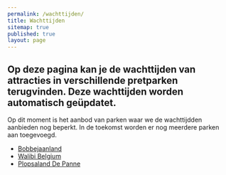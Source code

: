 ```yaml
---
permalink: /wachttijden/
title: Wachttijden
sitemap: true
published: true
layout: page
---
```


<html>
<head>
<script id="Cookiebot" src="https://consent.cookiebot.com/uc.js" data-cbid="c28446f3-a71f-463a-aa45-61d022871281" data-blockingmode="auto" type="text/javascript"></script>

<!-- Google tag (gtag.js) -->
<script async src="https://www.googletagmanager.com/gtag/js?id=G-2VNWEQRXBG"></script>
<script>
  window.dataLayer = window.dataLayer || [];
  function gtag(){dataLayer.push(arguments);}
  gtag('js', new Date());

  gtag('config', 'G-2VNWEQRXBG');
</script>

</head>

<body>
<h2>Op deze pagina kan je de wachttijden van attracties in verschillende pretparken terugvinden. Deze wachttijden worden automatisch ge&uuml;pdatet.</h2>

<p>Op dit moment is het aanbod van parken waar we de wachttijdden aanbieden nog beperkt. In de toekomst worden er nog meerdere parken aan toegevoegd.</p>

<ul>
	<li><a href="https://fury106.github.io/wachttijden/bobbejaanland">Bobbejaanland</a></li>
	<li><a href="https://fury106.github.io/wachttijden/walibi_belgium">Walibi Belgium</a></li>
	<li><a href="https://fury106.github.io/wachttijden/plopsaland">Plopsaland De Panne</a></li>
</ul>

</body>
</html>